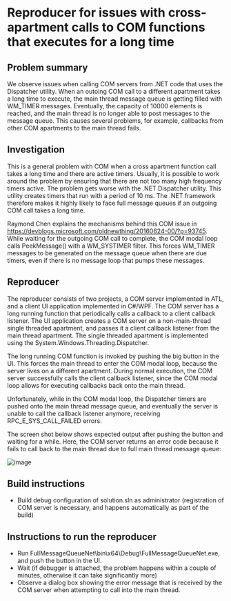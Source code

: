 # Reproducer for issues with cross-apartment calls to COM functions that executes for a long time

## Problem summary
We observe issues when calling COM servers from .NET code that uses the Dispatcher utility. When an outoing COM call to a different apartment takes a long time to execute, the main thread message queue is getting filled with WM_TIMER messages. Eventually, the capacity of 10000 elements is reached, and the main thread is no longer able to post messages to the message queue. This causes several problems, for example, callbacks from other COM apartments to the main thread fails.

## Investigation
This is a general problem with COM when a cross apartment function call takes a long time and there are active timers. Usually, it is possible to work around the problem by ensuring that there are not too many high frequency timers active. The problem gets worse with the .NET Dispatcher utility. This utility creates timers that run with a period of 10 ms. The .NET framework therefore makes it highly likely to face full message queues if an outgoing COM call takes a long time. 

Raymond Chen explains the mechanisms behind this COM issue in https://devblogs.microsoft.com/oldnewthing/20160624-00/?p=93745. While waiting for the outgoing COM call to complete, the COM modal loop calls PeekMessage() with a WM_SYSTIMER filter. This forces WM_TIMER messages to be generated on the message queue when there are due timers, even if there is no message loop that pumps these messages.

## Reproducer
The reproducer consists of two projects, a COM server implemented in ATL, and a client UI application implemented in C#/WPF. The COM server has a long running function that periodically calls a callback to a client callback listener. The UI application creates a COM server on a non-main-thread single threaded apartment, and passes it a client callback listener from the main thread apartment. The single threaded apartment is implemented using the System.Windows.Threading.Dispatcher.

The long running COM function is invoked by pushing the big button in the UI. This forces the main thread to enter the COM modal loop, because the server lives on a different apartment. During normal execution, the COM server successfully calls the client callback listener, since the COM modal loop allows for executing callbacks back onto the main thread. 

Unfortunately, while in the COM modal loop, the Dispatcher timers are pushed onto the main thread message queue, and eventually the server is unable to call the callback listener anymore, receiving RPC_E_SYS_CALL_FAILED errors.

The screen shot below shows expected output after pushing the button and waiting for a while. Here, the COM server returns an error code because it fails to call back to the main thread due to full main thread message queue:

![image](https://user-images.githubusercontent.com/16581681/118329032-d3a26a80-b506-11eb-9183-28b0aee6aee0.png)

## Build instructions
* Build debug configuration of solution.sln as administrator (registration of COM server is necessary, and happens automatically as part of the build)

## Instructions to run the reproducer
* Run FullMessageQueueNet\bin\x64\Debug\FullMessageQueueNet.exe, and push the button in the UI.
* Wait (if debugger is attached, the problem happens within a couple of minutes, otherwise it can take significantly more)
* Observe a dialog box showing the error message that is received by the COM server when attempting to call into the main thread.
